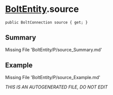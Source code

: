 # [BoltEntity](Types/BoltEntity.md).source
`public BoltConnection source { get; }`
## Summary
Missing File 'BoltEntity/P/source_Summary.md'
## Example
Missing File 'BoltEntity/P/source_Example.md'

*THIS IS AN AUTOGENERATED FILE, DO NOT EDIT*
